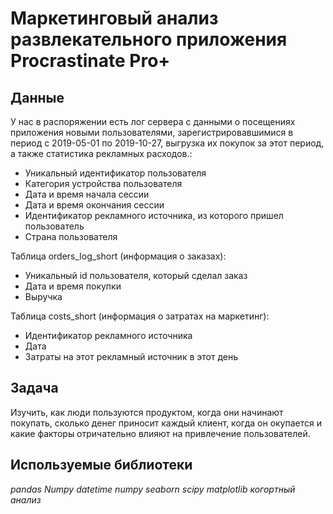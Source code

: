 # Маркетинговый анализ развлекательного приложения Procrastinate Pro+

## Данные

У нас в распоряжении есть лог сервера с данными о посещениях приложения новыми пользователями, зарегистрировавшимися в период с 2019-05-01 по 2019-10-27, выгрузка их покупок за этот период, а также статистика рекламных расходов.:


- Уникальный идентификатор пользователя
- Категория устройства пользователя
- Дата и время начала сессии
- Дата и время окончания сессии
- Идентификатор рекламного источника, из которого пришел пользователь
- Страна пользователя
 
 Таблица orders_log_short (информация о заказах):

- Уникальный id пользователя, который сделал заказ
- Дата и время покупки
- Выручка

Таблица costs_short (информация о затратах на маркетинг):

- Идентификатор рекламного источника
- Дата
- Затраты на этот рекламный источник в этот день
 
## Задача

Изучить, как люди пользуются продуктом, когда они начинают покупать, сколько денег приносит каждый клиент, когда он окупается и какие факторы отричательно влияют на привлечение пользователей.


## Используемые библиотеки
*pandas* *Numpy* *datetime numpy seaborn scipy matplotlib когортный анализ* 

